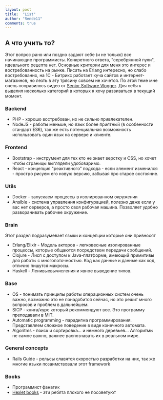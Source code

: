 ```yaml
---
layout: post
title:  "List"
author: "Rende11"
comments: true
---
```

## А что учить то?
Этот вопрос рано или поздно задают себе (и не только) все начинающие программисты. Конкретного ответа, "серебрянной пули", идеального рецепта нет. Основные критерии для меня это интерес и востребованность на рынке. Писать на Erlang интересно, но слабо востребованно, на 1С - Битрикс работает куча сайтов и интернет-магазинов, но лезть в эту трясину совсем не хочется.
По этой теме мне очень понравилось видео от [Senior Software Vlogger](https://www.youtube.com/watch?v=sk8ySMumcIM).
Для себя я выделил несколько категорий в которых я хочу развиваться в текущий момент.


### Backend

* PHP - хорошо востребован, но не сильно привлекателен.
* NodeJS - работы меньше, но язык более приятный (в особенности cтандарт ES6), так же есть потенциальная возможность использовать один язык на сервере и клиенте. 

### Frontend

* Bootstrap - инструмент для тех кто не знает верстку и CSS, но хочет чтобы страницы выглядели удобоваримо.
* React - концепция "реактивного" подхода - если элемент изменился - простро рисуем его новую версию, забывая про старое состояние.

### Utils

* Docker - запускаем процессы в изолированном окружении
* Ansible - система управления конфигурацией, полезно даже если у вас нет серверов, а просто своя рабочая машина. Позволяет удобно разворачивать рабочее окружение.

### Brain

Этот раздел подразумевает языки и концепции которые они привносят

* Erlang/Elixir - Модель акторов - легковесные изолированные процессы, которые общаются посредством передачи сообщений.
* Clojure - Лисп с доступом к Java-платформе, имеющий примитивы для работы с многопоточностью. Код как данные и данные как код, отлично пишутся макросы.
* Haskell - Ленивыевычисления и явное выведение типов.

### Base

* OS - понимать принципы работы операционных систем очень важно, возможно это не понадобится сейчас, но это решит много вопросов и проблем в дальнейшем.
* SICP - книга/курс который рекоммендуют все. Это программу преподавали в MIT.
* Automatic programming - парадигма программирования. Представляем сложное поведение в виде конечного автомата.
* Algoritms - поиск и сортировка... и немного деревьев... Алгоритмы не самое важно, важнее распознавать их в реальном мире.

### General concepts

* Rails Guide - рельсы славятся скоростью разработки на них, так же многие языки позаимствовали этот framework

### Books

* Программист фанатик
* [Hexlet books](https://map.hexlet.io/pages/books) - эти ребята плохого не посоветуют
